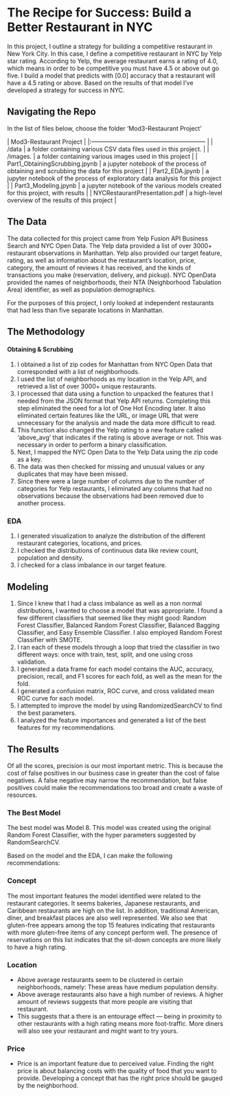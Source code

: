 # The Recipe for Success: Build a Better Restaurant in NYC
In this project, I outline a strategy for building a competitive restaurant in New York City. In this case, I define a competitive restaurant in NYC by Yelp star rating. According to Yelp, the average restaurant earns a rating of 4.0, which means in order to be competitive you must have 4.5 or above out go five. I build a model that predicts with [0.0] accuracy that a restaurant will have a 4.5 rating or above. Based on the results of that model I’ve developed a strategy for success in NYC.

## Navigating the Repo
In the list of files below, choose the folder  ‘Mod3-Restaurant Project’

| Mod3-Restaurant Project    |
|:———————————————————   | 
| /data                                       |  a folder containing various CSV data files used in this project.               |
| /images.                                 | a folder containing various images used in this project                                     |
| Part1_ObtainingScrubbing.jpynb | a jupyter notebook of the process of obtaining and scrubbing the data for this project |
| Part2_EDA.jpynb | a jupyter notebook of the process of exploratory data analysis for this project |
| Part3_Modeling.jpynb | a jupyter notebook of the various models created for this project, with results |
| NYCRestaurantPresentation.pdf | a high-level overview of the results of this project |

## The Data
The data collected for this project came from Yelp Fusion API Business Search and NYC Open Data. The Yelp data provided a list of over 3000+ restaurant observations in Manhattan. Yelp also provided our target feature, rating, as well as information about the restaurant’s location, price, category, the amount of reviews it has received, and the kinds of transactions you make (reservation, delivery, and pickup).  NYC OpenData provided the names of neighborhoods, their NTA (Neighborhood Tabulation Area) identifier, as well as population demographics. 

For the purposes of this project, I only looked at independent restaurants that had less than five separate locations in Manhattan. 

## The Methodology
#### Obtaining & Scrubbing
1. I obtained a list of zip codes for Manhattan from NYC Open Data that corresponded with a list of neighborhoods.
2. I used the list of neighborhoods as my location in the Yelp API, and retrieved a list of over 3000+ unique restaurants.
3. I processed that data using a function to unpacked the features that I needed from the JSON format that Yelp API returns. Completing this step eliminated the need for a lot of One Hot Encoding later. It also eliminated certain features like the URL, or image URL that were unnecessary for the analysis and made the data more difficult to read.
4. This function also changed the Yelp rating to a new feature called ‘above_avg’ that indicates if the rating is above average or not. This was necessary in order to perform a binary classification.
5. Next, I mapped the NYC Open Data to the Yelp Data using the zip code as a key.
6. The data was then checked for missing and unusual values or any duplicates that may have been missed.
7.  Since there were a large number of columns due to the number of categories for Yelp restaurants,  I eliminated any columns that had no observations because the observations had been removed due to another process.

### EDA
1. I generated visualization to analyze the distribution of the different restaurant categories, locations, and prices.
2. I checked the distributions of continuous data like review count, population and density.
3. I checked for a class imbalance in our target feature.

## Modeling
1. Since I knew that I had a class imbalance as well as a non normal distributions,  I wanted to choose a model that was appropriate. I found a few different classifiers that seemed like they might good: Random Forest Classifier, Balanced Random Forest Classifier, Balanced Bagging Classifier, and Easy Ensemble Classifier. I also employed Random Forest Classifier with SMOTE.
2. I ran each of these models through a loop that tried the classifier in two different ways: once with train, test, split,  and one using cross validation.
3. I generated a data frame for each model contains the AUC, accuracy, precision, recall, and F1 scores for each fold, as well as the mean for the fold.
4. I generated a confusion matrix, ROC curve, and cross validated mean ROC curve for each model.
5. I attempted to improve the model by using RandomizedSearchCV to find the best parameters.
6. I analyzed the feature importances and generated a list of the best features for my recommendations.

## The Results
Of all the scores, precision is our most important metric. This is because the cost of false positives in our business case in greater than the cost of false negatives. A false negative may narrow the recommendation, but false positives could make the recommendations too broad and create a waste of resources. 

### The Best Model
The best model was Model 8. This model was created using the original Random Forest Classifier, with the hyper parameters suggested by RandomSearchCV.

Based on the model and the EDA, I can make the following recommendations:

### Concept
The most important features the model identified were related to the restaurant categories. It seems bakeries,  Japanese restaurants, and Caribbean restaurants are high on the list. In addition, traditional American, diner, and breakfast places are also well represented. We also see that gluten-free appears among the top 15 features indicating that restaurants with more gluten-free items of any concept perform well. The presence of reservations on this list indicates that the sit-down concepts are more likely to have a high rating.

### Location
* Above average restaurants seem to be clustered in certain neighborhoods, namely: These areas have medium population density. 
* Above average restaurants also have a high number of reviews. A higher amount of reviews suggests that more people are visiting that restaurant.
* This suggests that a there is an entourage effect — being in proximity to other restaurants with a high rating means more foot-traffic. More diners will also see your restaurant and might want to try yours.

### Price
* Price is an important feature due to perceived value. Finding the right price is about balancing costs with the quality of food that you want to provide. Developing a concept that has the right price should be gauged by the neighborhood.







